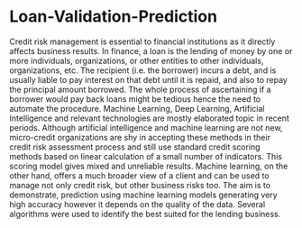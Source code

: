 # Loan-Validation-Prediction
Credit risk management is essential to financial institutions as it directly affects business results. In finance, a loan is the lending of money by one or more individuals, organizations, or other entities to other individuals, organizations, etc. The recipient (i.e. the borrower) incurs a debt, and is usually liable to pay interest on that debt until it is repaid, and also to repay the principal amount borrowed. The whole process of ascertaining if a borrower would pay back loans might be tedious hence the need to automate the procedure. Machine Learning, Deep Learning, Artificial Intelligence and relevant technologies are mostly elaborated topic in recent periods. Although artificial intelligence and machine learning are not new, micro-credit organizations are shy in accepting these methods in their credit risk assessment process and still use standard credit scoring methods based on linear calculation of a small number of indicators. This scoring model gives mixed and unreliable results. Machine learning, on the other hand, offers a much broader view of a client and can be used to manage not only credit risk, but other business risks too. The aim is to demonstrate, prediction using machine learning models generating very high accuracy however it depends on the quality of the data. Several algorithms were used to identify the best suited for the lending business.
